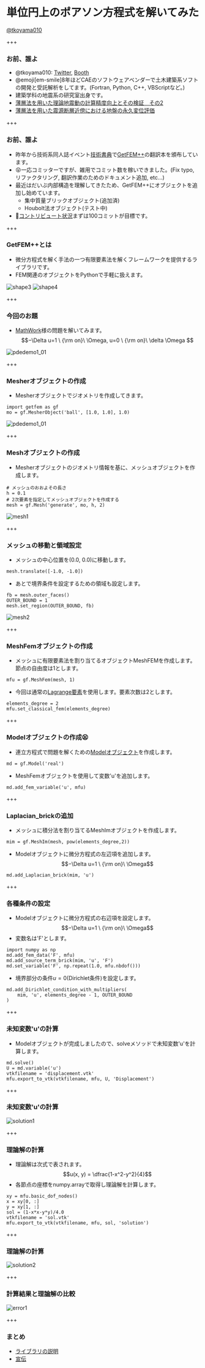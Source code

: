 # 単位円上のポアソン方程式を解いてみた

[@tkoyama010](https://twitter.com/tkoyama010)

+++

### お前、誰よ

- @tkoyama010: [Twitter](https://twitter.com/tkoyama010), [Booth](https://tkoyama010.booth.pm/)
- @emoji[em-smile]8年ほどCAEのソフトウェアベンダーで土木建築系ソフトの開発と受託解析をしてます。(Fortran, Python, C++, VBScriptなど。)
- 建築学科の地震系の研究室出身です。
 - [薄層法を用いた理論地震動の計算精度向上とその検証　その2](https://www.jstage.jst.go.jp/article/aijt/17/35/17_35_55/_article/-char/ja/)
 - [薄層法を用いた震源断層近傍における地盤の永久変位評価](https://www.jstage.jst.go.jp/article/aijt/22/50/22_17/_pdf)

+++

### お前、誰よ

- 昨年から技術系同人誌イベント[技術書典](https://techbookfest.org/)で[GetFEM++](https://ja.wikipedia.org/wiki/GetFEM%2B%2B)の翻訳本を頒布しています。
- 😝一応コミッターですが、雑用でコミット数を稼いできました。(Fix typo, リファクタリング, 翻訳作業のためのドキュメント追加, etc...)
- 最近はだいぶ内部構造を理解してきたため、GetFEM++にオブジェクトを追加し始めています。
  - 集中質量ブリックオブジェクト(追加済)
  - Houbolt法オブジェクト(テスト中)
- 😤[コントリビュート状況](https://github.com/tkoyama010/getfem/graphs/contributors)まずは100コミットが目標です。

+++

### GetFEM++とは

- 微分方程式を解く手法の一つ有限要素法を解くフレームワークを提供するライブラリです。
- FEM関連のオブジェクトをPythonで手軽に扱えます。

![shape3](http://getfem.org/_images/shape3.png)
![shape4](http://getfem.org/_images/shape4.png)

+++

### 今回のお題

- [MathWork](https://jp.mathworks.com/help/pde/ug/solve-poissons-equation-on-a-unit-disk.html)様の問題を解いてみます。
$$−\Delta u=1 \ {\rm on}\  \Omega, u=0 \ {\rm on}\  \delta \Omega $$

![pdedemo1_01](https://jp.mathworks.com/help/examples/pde/win64/pdedemo1_01.png)

+++

### Mesherオブジェクトの作成

- Mesherオブジェクトでジオメトリを作成してきます。
```
import getfem as gf
mo = gf.MesherObject('ball', [1.0, 1.0], 1.0)
```

![pdedemo1_01](https://jp.mathworks.com/help/examples/pde/win64/pdedemo1_01.png)

+++

### Meshオブジェクトの作成

- Mesherオブジェクトのジオメトリ情報を基に、メッシュオブジェクトを作成します。
```
# メッシュのおおよその長さ
h = 0.1
# 2次要素を指定してメッシュオブジェクトを作成する
mesh = gf.Mesh('generate', mo, h, 2)
```

![mesh1](mesh1.png)

+++

### メッシュの移動と領域設定

- メッシュの中心位置を(0.0, 0.0)に移動します。
```
mesh.translate([-1.0, -1.0])
```
- あとで境界条件を設定するための領域も設定します。
```
fb = mesh.outer_faces()
OUTER_BOUND = 1
mesh.set_region(OUTER_BOUND, fb)
```

![mesh2](mesh2.png)

+++

### MeshFemオブジェクトの作成

- メッシュに有限要素法を割り当てるオブジェクトMeshFEMを作成します。節点の自由度は1とします。
```
mfu = gf.MeshFem(mesh, 1)
```
- 今回は通常の[Lagrange要素](http://getfem.org/userdoc/appendixA.html#classical-lagrange-elements-on-simplices)を使用します。要素次数は2とします。
```
elements_degree = 2
mfu.set_classical_fem(elements_degree)
```

+++

### Modelオブジェクトの作成😫

- 連立方程式で問題を解くための[Modelオブジェクト](http://getfem.org/userdoc/model_object.html)を作成します。
```
md = gf.Model('real')
```
- MeshFemオブジェクトを使用して変数'u'を追加します。
```
md.add_fem_variable('u', mfu)
```

+++

### Laplacian_brickの追加

- メッシュに積分法を割り当てるMeshImオブジェクトを作成します。
```
mim = gf.MeshIm(mesh, pow(elements_degree,2))
```
- Modelオブジェクトに微分方程式の左辺項を追加します。
$$−\Delta u=1 \ {\rm on}\  \Omega$$
```
md.add_Laplacian_brick(mim, 'u')
```

+++

### 各種条件の設定

- Modelオブジェクトに微分方程式の右辺項を設定します。
$$−\Delta u=1 \ {\rm on}\  \Omega$$
- 変数名は'F'とします。
```
import numpy as np
md.add_fem_data('F', mfu)
md.add_source_term_brick(mim, 'u', 'F')
md.set_variable('F', np.repeat(1.0, mfu.nbdof()))
```
- 境界部分の条件$u=0$(Dirichlet条件)を設定します。
```
md.add_Dirichlet_condition_with_multipliers(
    mim, 'u', elements_degree - 1, OUTER_BOUND
)
```

+++

### 未知変数'u'の計算

- Modelオブジェクトが完成しましたので、solveメソッドで未知変数'u'を計算します。
```
md.solve()
U = md.variable('u')
vtkfilename = 'displacement.vtk'
mfu.export_to_vtk(vtkfilename, mfu, U, 'Displacement')
```

+++

### 未知変数'u'の計算

![solution1](solution1.png)

+++

### 理論解の計算
- 理論解は次式で表されます。
$$u(x, y) = \dfrac{1-x^2-y^2}{4}$$
- 各節点の座標をnumpy.arrayで取得し理論解を計算します。
```
xy = mfu.basic_dof_nodes()
x = xy[0, :]
y = xy[1, :]
sol = (1-x*x-y*y)/4.0
vtkfilename = 'sol.vtk'
mfu.export_to_vtk(vtkfilename, mfu, sol, 'solution')
```

+++

### 理論解の計算

![solution2](solution2.png)


+++

### 計算結果と理論解の比較

![error1](error1.png)

+++

### まとめ

- [ライブラリの説明](http://getfem.org/project/libdesc.html)
- [宣伝](https://startpython.connpass.com/event/124252/)
